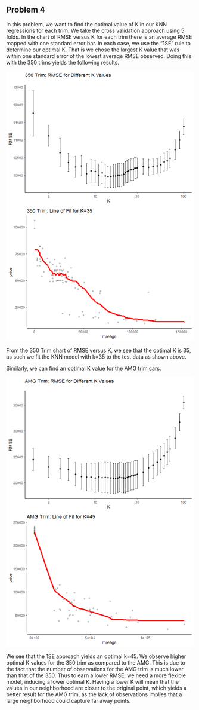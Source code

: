 Problem 4
---------

In this problem, we want to find the optimal value of K in our KNN
regressions for each trim. We take the cross validation approach using 5
folds. In the chart of RMSE versus K for each trim there is an average
RMSE mapped with one standard error bar. In each case, we use the “1SE”
rule to determine our optimal K. That is we chose the largest K value
that was within one standard error of the lowest average RMSE observed.
Doing this with the 350 trims yields the following results.

![](HW1_P4_files/figure-markdown_strict/unnamed-chunk-2-1.png)![](HW1_P4_files/figure-markdown_strict/unnamed-chunk-2-2.png)

From the 350 Trim chart of RMSE versus K, we see that the optimal K is
35, as such we fit the KNN model with k=35 to the test data as shown
above.

Similarly, we can find an optimal K value for the AMG trim cars.

![](HW1_P4_files/figure-markdown_strict/unnamed-chunk-3-1.png)![](HW1_P4_files/figure-markdown_strict/unnamed-chunk-3-2.png)

We see that the 1SE approach yields an optimal k=45. We observe higher
optimal K values for the 350 trim as compared to the AMG. This is due to
the fact that the number of observations for the AMG trim is much lower
than that of the 350. Thus to earn a lower RMSE, we need a more flexible
model, inducing a lower optimal K. Having a lower K will mean that the
values in our neighborhood are closer to the original point, which
yields a better result for the AMG trim, as the lack of observations
implies that a large neighborhood could capture far away points.
